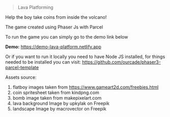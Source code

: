 >Lava Platforming

Help the boy take coins from inside the volcano!

The game created using Phaser Js with Parcel 

To run the game you can simply go to the demo link below

**Demo:** https://demo-lava-platform.netlify.app

Or if you want to run it locally you need to have Node JS installed, for things needed to be installed you can visit: https://github.com/ourcade/phaser3-parcel-template

Assets source:
1. flatboy images taken from https://www.gameart2d.com/freebies.html
2. coin spritesheet taken from kindpng.com
3. bomb image taken from makepixelart.com
4. lava background Image by upkylak on Freepik
5. landscape Image by macrovector on Freepik
